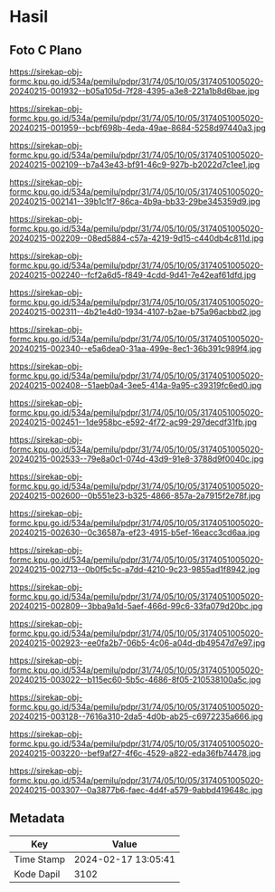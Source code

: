 # Hasil

## Foto C Plano

https://sirekap-obj-formc.kpu.go.id/534a/pemilu/pdpr/31/74/05/10/05/3174051005020-20240215-001932--b05a105d-7f28-4395-a3e8-221a1b8d6bae.jpg

https://sirekap-obj-formc.kpu.go.id/534a/pemilu/pdpr/31/74/05/10/05/3174051005020-20240215-001959--bcbf698b-4eda-49ae-8684-5258d97440a3.jpg

https://sirekap-obj-formc.kpu.go.id/534a/pemilu/pdpr/31/74/05/10/05/3174051005020-20240215-002109--b7a43e43-bf91-46c9-927b-b2022d7c1ee1.jpg

https://sirekap-obj-formc.kpu.go.id/534a/pemilu/pdpr/31/74/05/10/05/3174051005020-20240215-002141--39b1c1f7-86ca-4b9a-bb33-29be345359d9.jpg

https://sirekap-obj-formc.kpu.go.id/534a/pemilu/pdpr/31/74/05/10/05/3174051005020-20240215-002209--08ed5884-c57a-4219-9d15-c440db4c811d.jpg

https://sirekap-obj-formc.kpu.go.id/534a/pemilu/pdpr/31/74/05/10/05/3174051005020-20240215-002240--fcf2a6d5-f849-4cdd-9d41-7e42eaf61dfd.jpg

https://sirekap-obj-formc.kpu.go.id/534a/pemilu/pdpr/31/74/05/10/05/3174051005020-20240215-002311--4b21e4d0-1934-4107-b2ae-b75a96acbbd2.jpg

https://sirekap-obj-formc.kpu.go.id/534a/pemilu/pdpr/31/74/05/10/05/3174051005020-20240215-002340--e5a6dea0-31aa-499e-8ec1-36b391c989f4.jpg

https://sirekap-obj-formc.kpu.go.id/534a/pemilu/pdpr/31/74/05/10/05/3174051005020-20240215-002408--51aeb0a4-3ee5-414a-9a95-c39319fc6ed0.jpg

https://sirekap-obj-formc.kpu.go.id/534a/pemilu/pdpr/31/74/05/10/05/3174051005020-20240215-002451--1de958bc-e592-4f72-ac99-297decdf31fb.jpg

https://sirekap-obj-formc.kpu.go.id/534a/pemilu/pdpr/31/74/05/10/05/3174051005020-20240215-002533--79e8a0c1-074d-43d9-91e8-3788d9f0040c.jpg

https://sirekap-obj-formc.kpu.go.id/534a/pemilu/pdpr/31/74/05/10/05/3174051005020-20240215-002600--0b551e23-b325-4866-857a-2a7915f2e78f.jpg

https://sirekap-obj-formc.kpu.go.id/534a/pemilu/pdpr/31/74/05/10/05/3174051005020-20240215-002630--0c36587a-ef23-4915-b5ef-16eacc3cd6aa.jpg

https://sirekap-obj-formc.kpu.go.id/534a/pemilu/pdpr/31/74/05/10/05/3174051005020-20240215-002713--0b0f5c5c-a7dd-4210-9c23-9855ad1f8942.jpg

https://sirekap-obj-formc.kpu.go.id/534a/pemilu/pdpr/31/74/05/10/05/3174051005020-20240215-002809--3bba9a1d-5aef-466d-99c6-33fa079d20bc.jpg

https://sirekap-obj-formc.kpu.go.id/534a/pemilu/pdpr/31/74/05/10/05/3174051005020-20240215-002923--ee0fa2b7-06b5-4c06-a04d-db49547d7e97.jpg

https://sirekap-obj-formc.kpu.go.id/534a/pemilu/pdpr/31/74/05/10/05/3174051005020-20240215-003022--b115ec60-5b5c-4686-8f05-210538100a5c.jpg

https://sirekap-obj-formc.kpu.go.id/534a/pemilu/pdpr/31/74/05/10/05/3174051005020-20240215-003128--7616a310-2da5-4d0b-ab25-c6972235a666.jpg

https://sirekap-obj-formc.kpu.go.id/534a/pemilu/pdpr/31/74/05/10/05/3174051005020-20240215-003220--bef9af27-4f6c-4529-a822-eda36fb74478.jpg

https://sirekap-obj-formc.kpu.go.id/534a/pemilu/pdpr/31/74/05/10/05/3174051005020-20240215-003307--0a3877b6-faec-4d4f-a579-9abbd419648c.jpg


## Metadata

| Key        | Value               |
| ---------- | ------------------- |
| Time Stamp | 2024-02-17 13:05:41 |
| Kode Dapil | 3102                |



